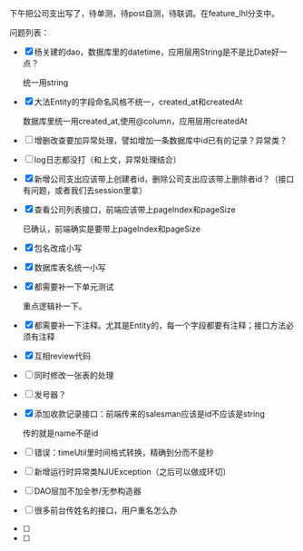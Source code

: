 下午把公司支出写了，待单测，待post自测，待联调。在feature_lhl分支中。

问题列表：

- [x] 杨关建的dao，数据库里的datetime，应用层用String是不是比Date好一点？

  统一用string

- [x] 大法Entity的字段命名风格不统一，created_at和createdAt

  数据库里统一用created_at,使用@column，应用层用createdAt

- [ ] 增删改查要加异常处理，譬如增加一条数据库中id已有的记录？异常类？

- [ ] log日志都没打（和上文，异常处理结合）

- [x] 新增公司支出应该带上创建者id，删除公司支出应该带上删除者id？（接口有问题，或者我们去session里拿）

- [x] 查看公司列表接口，前端应该带上pageIndex和pageSize

  已确认，前端确实是要带上pageIndex和pageSize

- [x] 包名改成小写

- [x] 数据库表名统一小写

- [x] 都需要补一下单元测试

  重点逻辑补一下。

- [x] 都需要补一下注释。尤其是Entity的，每一个字段都要有注释；接口方法必须有注释

- [x] 互相review代码

- [ ] 同时修改一张表的处理

- [ ] 发号器？

- [x] 添加收款记录接口：前端传来的salesman应该是id不应该是string

  传的就是name不是id

- [ ] 错误：timeUtil里时间格式转换，精确到分而不是秒

- [ ] 新增运行时异常类NJUException（之后可以做成环切）

- [ ] DAO层加不加全参/无参构造器

- [ ] 很多前台传姓名的接口，用户重名怎么办

- [ ] 

- [ ] 